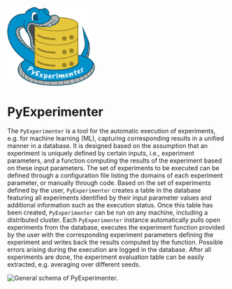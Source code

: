 <img src="docs/source/_static/py-experimenter-logo.png" alt="PyExperimenter Logo: Python biting a database" width="200px"/>

# PyExperimenter

The `PyExperimenter` is a tool for the automatic execution of experiments, e.g. for machine learning (ML), capturing corresponding results in a unified manner in a database. It is designed based on the assumption that an experiment is uniquely defined by certain inputs, i.e., experiment parameters, and a function computing the results of the experiment based on these input parameters. The set of experiments to be executed can be defined through a configuration file listing the domains of each experiment parameter, or manually through code. Based on the set of experiments defined by the user, `PyExperimenter` creates a table in the database featuring all experiments identified by their input parameter values and additional information such as the execution status. Once this table has been created, `PyExperimenter` can be run on any machine, including a distributed cluster. Each `PyExperimenter` instance automatically pulls open experiments from the database, executes the experiment function provided by the user with the corresponding experiment parameters defining the experiment and writes back the results computed by the function. Possible errors arising during the execution are logged in the database. After all experiments are done, the experiment evaluation table can be easily extracted, e.g. averaging over different seeds.

![General schema of `PyExperimenter`.](docs/source/_static/usage.png)
